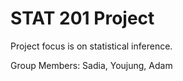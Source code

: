 # STAT 201 Project

Project focus is on statistical inference.

Group Members: Sadia, Youjung, Adam
